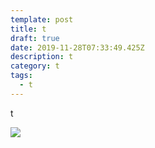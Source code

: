 ```yaml
---
template: post
title: t
draft: true
date: 2019-11-28T07:33:49.425Z
description: t
category: t
tags:
  - t
---
```

t

![](/media/cs.jpeg)

